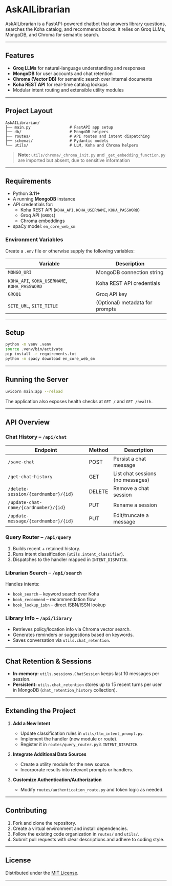 # AskAILibrarian

AskAILibrarian is a FastAPI-powered chatbot that answers library questions, searches the Koha catalog, and recommends books. It relies on Groq LLMs, MongoDB, and Chroma for semantic search.

---

## Features

- **Groq LLMs** for natural-language understanding and responses
- **MongoDB** for user accounts and chat retention
- **Chroma (Vector DB)** for semantic search over internal documents
- **Koha REST API** for real-time catalog lookups
- Modular intent routing and extensible utility modules

---

## Project Layout

```
AskAILibrarian/
├── main.py                 # FastAPI app setup
├── db/                     # MongoDB helpers
├── routes/                 # API routes and intent dispatching
├── schemas/                # Pydantic models
└── utils/                  # LLM, Koha and Chroma helpers
```

> **Note:** `utils/chroma/_chroma_init.py` and `_get_embedding_function.py` are imported but absent, due to sensitive information 

---

## Requirements

- Python **3.11+**
- A running **MongoDB** instance
- API credentials for:
  - Koha REST API (`KOHA_API`, `KOHA_USERNAME`, `KOHA_PASSWORD`)
  - Groq API (`GROQ1`)
  - Chroma embeddings
- spaCy model: `en_core_web_sm`

### Environment Variables

Create a `.env` file or otherwise supply the following variables:

| Variable | Description |
|----------|-------------|
| `MONGO_URI` | MongoDB connection string |
| `KOHA_API`, `KOHA_USERNAME`, `KOHA_PASSWORD` | Koha REST API credentials |
| `GROQ1` | Groq API key |
| `SITE_URL`, `SITE_TITLE` | (Optional) metadata for prompts |

---

## Setup

```bash
python -m venv .venv
source .venv/bin/activate
pip install -r requirements.txt
python -m spacy download en_core_web_sm
```

---

## Running the Server

```bash
uvicorn main:app --reload
```

The application also exposes health checks at `GET /` and `GET /health`.

---

## API Overview

### Chat History – `/api/chat`

| Endpoint | Method | Description |
|----------|--------|-------------|
| `/save-chat`                         | POST   | Persist a chat message |
| `/get-chat-history`                  | GET    | List chat sessions (no messages) |
| `/delete-session/{cardnumber}/{id}`  | DELETE | Remove a chat session |
| `/update-chat-name/{cardnumber}/{id}`| PUT    | Rename a session |
| `/update-message/{cardnumber}/{id}`  | PUT    | Edit/truncate a message |

### Query Router – `/api/query`

1. Builds recent + retained history.
2. Runs intent classification (`utils.intent_classifier`).
3. Dispatches to the handler mapped in `INTENT_DISPATCH`.

### Librarian Search – `/api/search`

Handles intents:
- `book_search` – keyword search over Koha
- `book_recommend` – recommendation flow
- `book_lookup_isbn` – direct ISBN/ISSN lookup

### Library Info – `/api/library`

- Retrieves policy/location info via Chroma vector search.
- Generates reminders or suggestions based on keywords.
- Saves conversation via `utils.chat_retention`.

---

## Chat Retention & Sessions

- **In-memory:** `utils.sessions.ChatSession` keeps last 10 messages per session.
- **Persistent:** `utils.chat_retention` stores up to 15 recent turns per user in MongoDB (`chat_retention_history` collection).

---

## Extending the Project

1. **Add a New Intent**
   - Update classification rules in `utils/llm_intent_prompt.py`.
   - Implement the handler (new module or route).
   - Register it in `routes/query_router.py`’s `INTENT_DISPATCH`.

2. **Integrate Additional Data Sources**
   - Create a utility module for the new source.
   - Incorporate results into relevant prompts or handlers.

3. **Customize Authentication/Authorization**
   - Modify `routes/authentication_route.py` and token logic as needed.

---

## Contributing

1. Fork and clone the repository.
2. Create a virtual environment and install dependencies.
3. Follow the existing code organization in `routes/` and `utils/`.
4. Submit pull requests with clear descriptions and adhere to coding style.

---

## License

Distributed under the [MIT License](LICENSE).

---
